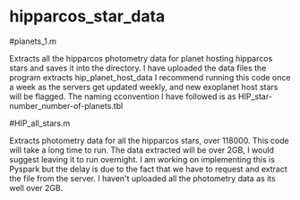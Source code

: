 # hipparcos_star_data

#planets_1.m 

Extracts all the hipparcos photometry data for planet hosting hipparcos stars and saves it into the directory.
I have uploaded the data files the program extracts hip_planet_host_data
I recommend running this code once a week as the servers get updated weekly, and new exoplanet host stars will be flagged.
The naming cconvention I have followed is as HIP_star-number_number-of-planets.tbl


#HIP_all_stars.m 

Extracts photometry data for all the hipparcos stars, over 118000. This code will take a long time to run.
The data extracted will be over 2GB, I would suggest leaving it to run overnight.
I am working on implementing this is Pyspark but the delay is due to the fact that we have to request and extract the file from
the server.
I haven't uploaded all the photometry data as its well over 2GB.

